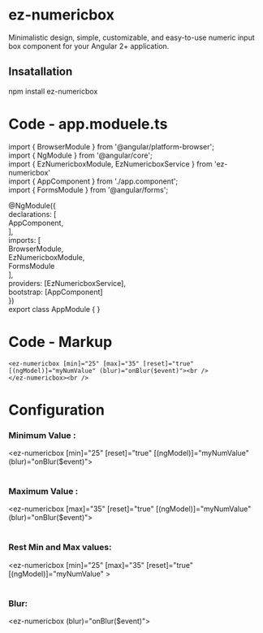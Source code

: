 # ez-numericbox

Minimalistic design, simple, customizable, and easy-to-use numeric input box component for your Angular 2+ application.

## Insatallation

npm install ez-numericbox 

# Code - app.moduele.ts

import { BrowserModule } from '@angular/platform-browser';<br />
import { NgModule } from '@angular/core';<br />
import { EzNumericboxModule,  EzNumericboxService } from 'ez-numericbox'<br />
import { AppComponent } from './app.component';<br />
import { FormsModule } from '@angular/forms';<br />

@NgModule({<br />
  declarations: [<br />
    AppComponent,<br />
  ],<br />
  imports: [<br />
    BrowserModule,<br />
    EzNumericboxModule,<br />
    FormsModule<br />
  ],<br />
  providers: [EzNumericboxService],<br />
  bootstrap: [AppComponent]<br />
})<br />
export class AppModule { }<br />

# Code - Markup
```
<ez-numericbox [min]="25" [max]="35" [reset]="true" [(ngModel)]="myNumValue" (blur)="onBlur($event)"><br />
</ez-numericbox><br />
```
# Configuration

### Minimum Value : 
<ez-numericbox [min]="25" [reset]="true" [(ngModel)]="myNumValue" (blur)="onBlur($event)"><br />
</ez-numericbox><br />
### Maximum Value : 
<ez-numericbox [max]="35" [reset]="true" [(ngModel)]="myNumValue" (blur)="onBlur($event)"><br />
</ez-numericbox><br />
### Rest Min and Max values: 
<ez-numericbox [min]="25" [max]="35" [reset]="true" [(ngModel)]="myNumValue" ><br />
</ez-numericbox><br />
### Blur: 
<ez-numericbox (blur)="onBlur($event)"><br />
</ez-numericbox><br />

